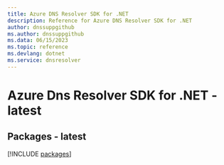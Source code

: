 ```yaml
---
title: Azure DNS Resolver SDK for .NET
description: Reference for Azure DNS Resolver SDK for .NET
author: dnssuppgithub
ms.author: dnssuppgithub
ms.data: 06/15/2023
ms.topic: reference
ms.devlang: dotnet
ms.service: dnsresolver
---
```

# Azure Dns Resolver SDK for .NET - latest
## Packages - latest
[!INCLUDE [packages](dns-resolver-index.md)]